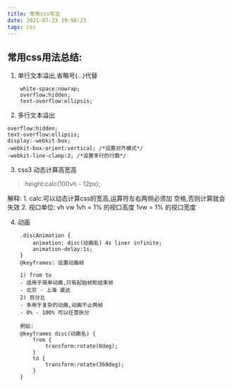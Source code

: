 ```yaml
---
title: 常用css写法
date: 2021-07-23 19:56:23
tags: css
---
```


## 常用css用法总结:

1. 单行文本溢出,省略号(...)代替

```
    white-space:nowrap;
    overflow:hidden;
    text-overflow:ellipsis;

```
2. 多行文本溢出

```
overflow:hidden;
text-overflow:ellipsis;
display:-webkit-box;
-webkit-box-orient:vertical; /*设置对齐模式*/
-webkit-line-clamp:2; /*设置多行的行数*/

```
3. css3 动态计算高宽高

> height:calc(100vh - 12px);

解释: 
    1. calc:可以动态计算css的宽高,运算符左右两侧必须加 空格,否则计算就会失效
    2. 视口单位: vh vw 1vh = 1% 的视口高度 1vw = 1% 的视口宽度

4. 动画

```
    .discAnimation {
        animation: disc(动画名) 4s liner infinite;
        animation-delay:1s;
    }
    @keyframes: 设置动画帧

    1) from to 
    - 适用于简单动画,只有起始帧和结束帧
    - 北京 - 上海 直达
    2) 百分比
    - 多用于复杂的动画,动画不止两帧
    - 0% - 100% 可以任意拆分

    例如:
    @keyframes disc(动画名) {
        from {
            transform:rotate(0deg);
        }
        to {
            transform:rotate(360deg);
        }
    }
```